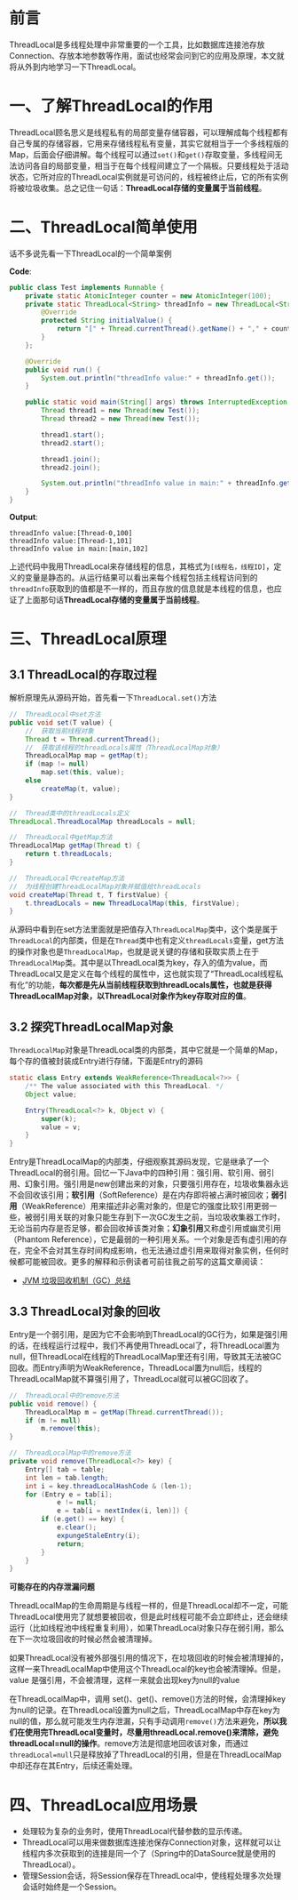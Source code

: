 # 前言

ThreadLocal是多线程处理中非常重要的一个工具，比如数据库连接池存放Connection、存放本地参数等作用，面试也经常会问到它的应用及原理，本文就将从外到内地学习一下ThreadLocal。

# 一、了解ThreadLocal的作用

ThreadLocal顾名思义是线程私有的局部变量存储容器，可以理解成每个线程都有自己专属的存储容器，它用来存储线程私有变量，其实它就相当于一个多线程版的Map，后面会仔细讲解。每个线程可以通过`set()`和`get()`存取变量，多线程间无法访问各自的局部变量，相当于在每个线程间建立了一个隔板。只要线程处于活动状态，它所对应的ThreadLocal实例就是可访问的，线程被终止后，它的所有实例将被垃圾收集。总之记住一句话：**ThreadLocal存储的变量属于当前线程**。

# 二、ThreadLocal简单使用

话不多说先看一下ThreadLocal的一个简单案例

**Code**:
```java
public class Test implements Runnable {
    private static AtomicInteger counter = new AtomicInteger(100);
    private static ThreadLocal<String> threadInfo = new ThreadLocal<String>() {
        @Override
        protected String initialValue() {
            return "[" + Thread.currentThread().getName() + "," + counter.getAndIncrement() + "]";
        }
    };

    @Override
    public void run() {
        System.out.println("threadInfo value:" + threadInfo.get());
    }

    public static void main(String[] args) throws InterruptedException {
        Thread thread1 = new Thread(new Test());
        Thread thread2 = new Thread(new Test());

        thread1.start();
        thread2.start();

        thread1.join();
        thread2.join();

        System.out.println("threadInfo value in main:" + threadInfo.get());
    }
}
```

**Output**:
```
threadInfo value:[Thread-0,100]
threadInfo value:[Thread-1,101]
threadInfo value in main:[main,102]
```

上述代码中我用ThreadLocal来存储线程的信息，其格式为`[线程名，线程ID]`，定义的变量是静态的。从运行结果可以看出来每个线程包括主线程访问到的`threadInfo`获取到的值都是不一样的，而且存放的信息就是本线程的信息，也应证了上面那句话**ThreadLocal存储的变量属于当前线程**。

# 三、ThreadLocal原理

## 3.1 ThreadLocal的存取过程
解析原理先从源码开始，首先看一下`ThreadLocal.set()`方法
```java
//  ThreadLocal中set方法
public void set(T value) {
    //  获取当前线程对象
    Thread t = Thread.currentThread();
    //  获取该线程的threadLocals属性（ThreadLocalMap对象）
    ThreadLocalMap map = getMap(t);
    if (map != null)
        map.set(this, value);
    else
        createMap(t, value);
}

//  Thread类中的threadLocals定义
ThreadLocal.ThreadLocalMap threadLocals = null;

//  ThreadLocal中getMap方法
ThreadLocalMap getMap(Thread t) {
    return t.threadLocals;
}

//  ThreadLocal中createMap方法
//  为线程创建ThreadLocalMap对象并赋值给threadLocals
void createMap(Thread t, T firstValue) {
    t.threadLocals = new ThreadLocalMap(this, firstValue);
}
```

从源码中看到在set方法里面就是把值存入`ThreadLocalMap`类中，这个类是属于`ThreadLocal`的内部类，但是在`Thread`类中也有定义`threadLocals`变量，get方法的操作对象也是`ThreadLocalMap`，也就是说关键的存储和获取实质上在于`ThreadLocalMap`类。其中是以ThreadLocal类为key，存入的值为value，而ThreadLocal又是定义在每个线程的属性中，这也就实现了“ThreadLocal线程私有化”的功能，**每次都是先从当前线程获取到threadLocals属性，也就是获得ThreadLocalMap对象，以ThreadLocal对象作为key存取对应的值**。

## 3.2 探究ThreadLocalMap对象

`ThreadLocalMap`对象是ThreadLocal类的内部类，其中它就是一个简单的Map，每个存的值被封装成Entry进行存储，下面是Entry的源码

```java
static class Entry extends WeakReference<ThreadLocal<?>> {
    /** The value associated with this ThreadLocal. */
    Object value;

    Entry(ThreadLocal<?> k, Object v) {
        super(k);
        value = v;
    }
}
```

Entry是ThreadLocalMap的内部类，仔细观察其源码发现，它是继承了一个ThreadLocal的弱引用。回忆一下Java中的四种引用：强引用、软引用、弱引用、幻象引用。强引用是new创建出来的对象，只要强引用存在，垃圾收集器永远不会回收该引用；**软引用**（SoftReference）是在内存即将被占满时被回收；**弱引用**（WeakReference）用来描述非必需对象的，但是它的强度比软引用更弱一些，被弱引用关联的对象只能生存到下一次GC发生之前，当垃圾收集器工作时，无论当前内存是否足够，都会回收掉该类对象；**幻象引用**又称虚引用或幽灵引用（Phantom Reference），它是最弱的一种引用关系。一个对象是否有虚引用的存在，完全不会对其生存时间构成影响，也无法通过虚引用来取得对象实例，任何时候都可能被回收。更多的解释和示例读者可前往我之前写的这篇文章阅读：

* [JVM 垃圾回收机制（GC）总结 ](https://mp.weixin.qq.com/s/nkTBD2YmJ0CnhNckwDIU2g)

## 3.3 ThreadLocal对象的回收

Entry是一个弱引用，是因为它不会影响到ThreadLocal的GC行为，如果是强引用的话，在线程运行过程中，我们不再使用ThreadLocal了，将ThreadLocal置为null，但ThreadLocal在线程的ThreadLocalMap里还有引用，导致其无法被GC回收。而Entry声明为WeakReference，ThreadLocal置为null后，线程的ThreadLocalMap就不算强引用了，ThreadLocal就可以被GC回收了。

```java
//  ThreadLocal中的remove方法
public void remove() {
    ThreadLocalMap m = getMap(Thread.currentThread());
    if (m != null)
        m.remove(this);
}

//  ThreadLocalMap中的remove方法
private void remove(ThreadLocal<?> key) {
    Entry[] tab = table;
    int len = tab.length;
    int i = key.threadLocalHashCode & (len-1);
    for (Entry e = tab[i];
            e != null;
            e = tab[i = nextIndex(i, len)]) {
        if (e.get() == key) {
            e.clear();
            expungeStaleEntry(i);
            return;
        }
    }
}
```

**可能存在的内存泄漏问题**

ThreadLocalMap的生命周期是与线程一样的，但是ThreadLocal却不一定，可能ThreadLocal使用完了就想要被回收，但是此时线程可能不会立即终止，还会继续运行（比如线程池中线程重复利用），如果ThreadLocal对象只存在弱引用，那么在下一次垃圾回收的时候必然会被清理掉。

如果ThreadLocal没有被外部强引用的情况下，在垃圾回收的时候会被清理掉的，这样一来ThreadLocalMap中使用这个ThreadLocal的key也会被清理掉。但是，value 是强引用，不会被清理，这样一来就会出现key为null的value

在ThreadLocalMap中，调用 set()、get()、remove()方法的时候，会清理掉key为null的记录。在ThreadLocal设置为null之后，ThreadLocalMap中存在key为null的值，那么就可能发生内存泄漏，只有手动调用`remove()`方法来避免，**所以我们在使用完ThreadLocal变量时，尽量用threadLocal.remove()来清除，避免threadLocal=null的操作**。remove方法是彻底地回收该对象，而通过`threadLocal=null`只是释放掉了ThreadLocal的引用，但是在ThreadLocalMap中却还存在其Entry，后续还需处理。

# 四、ThreadLocal应用场景

* 处理较为复杂的业务时，使用ThreadLocal代替参数的显示传递。
* ThreadLocal可以用来做数据库连接池保存Connection对象，这样就可以让线程内多次获取到的连接是同一个了（Spring中的DataSource就是使用的ThreadLocal）。
* 管理Session会话，将Session保存在ThreadLocal中，使线程处理多次处理会话时始终是一个Session。